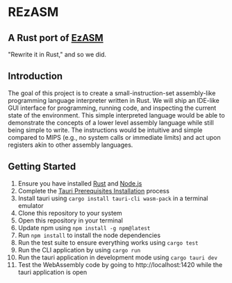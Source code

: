 # REzASM
## A Rust port of [EzASM](https://github.com/ezasm-org/ezasm/tree/main)
"Rewrite it in Rust," and so we did.

## Introduction
The goal of this project is to create a small-instruction-set assembly-like programming language interpreter written in Rust. 
We will ship an IDE-like GUI interface for programming, running code, and inspecting the current state of the environment. 
This simple interpreted language would be able to demonstrate the concepts of a lower level assembly language while still being simple to write. 
The instructions would be intuitive and simple compared to MIPS (e.g., no system calls or immediate limits) and act upon registers akin to other assembly languages.

## Getting Started
1. Ensure you have installed [Rust](https://www.rust-lang.org/learn/get-started) and [Node.js](https://nodejs.org/en/download)
2. Complete the [Tauri Prerequisites Installation](https://tauri.app/v1/guides/getting-started/prerequisites/#installing) process
3. Install tauri using `cargo install tauri-cli wasm-pack` in a terminal emulator
4. Clone this repository to your system
5. Open this repository in your terminal
6. Update npm using `npm install -g npm@latest`
7. Run `npm install` to install the node dependencies
8. Run the test suite to ensure everything works using `cargo test`
9. Run the CLI application by using `cargo run`
10. Run the tauri application in development mode using `cargo tauri dev`
11. Test the WebAssembly code by going to http://localhost:1420 while the tauri application is open
